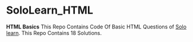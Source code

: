 # SoloLearn_HTML
**HTML Basics**
This Repo Contains Code Of Basic HTML Questions of [Solo learn](https://www.sololearn.com/).
This Repo Contains 18 Solutions.

